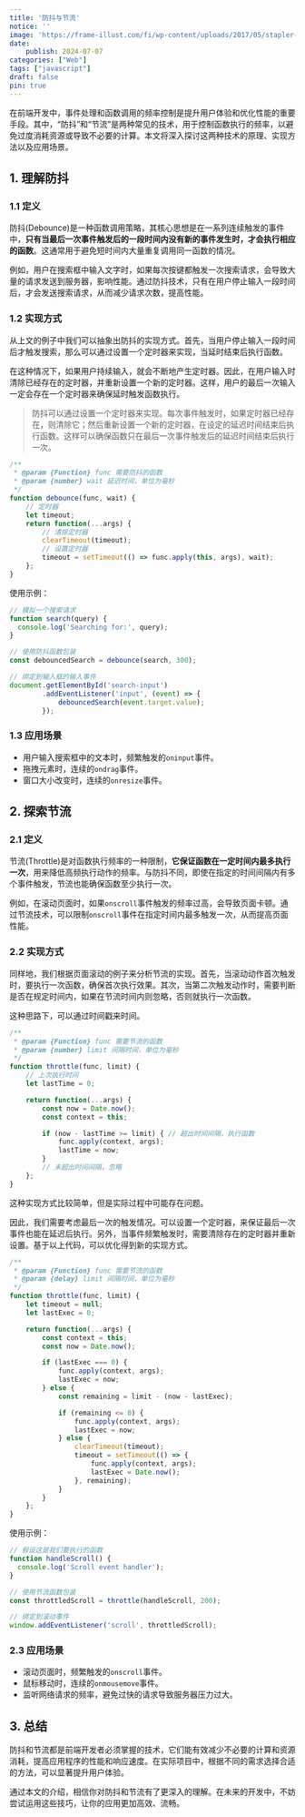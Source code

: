 ```yaml
---
title: '防抖与节流'
notice: ''
image: 'https://frame-illust.com/fi/wp-content/uploads/2017/05/stapler-9878-480x480.png'
date:
    publish: 2024-07-07
categories: ["Web"]
tags: ["javascript"]
draft: false
pin: true
---
```


在前端开发中，事件处理和函数调用的频率控制是提升用户体验和优化性能的重要手段。其中，“防抖”和“节流”是两种常见的技术，用于控制函数执行的频率，以避免过度消耗资源或导致不必要的计算。本文将深入探讨这两种技术的原理、实现方法以及应用场景。

## 1. 理解防抖

### 1.1 定义
防抖(Debounce)是一种函数调用策略，其核心思想是在一系列连续触发的事件中，**只有当最后一次事件触发后的一段时间内没有新的事件发生时，才会执行相应的函数**。这通常用于避免短时间内大量重复调用同一函数的情况。

例如，用户在搜索框中输入文字时，如果每次按键都触发一次搜索请求，会导致大量的请求发送到服务器，影响性能。通过防抖技术，只有在用户停止输入一段时间后，才会发送搜索请求，从而减少请求次数，提高性能。

### 1.2 实现方式
从上文的例子中我们可以抽象出防抖的实现方式。首先，当用户停止输入一段时间后才触发搜索，那么可以通过设置一个定时器来实现，当延时结束后执行函数。

在这种情况下，如果用户持续输入，就会不断地产生定时器。因此，在用户输入时清除已经存在的定时器，并重新设置一个新的定时器。这样，用户的最后一次输入一定会存在一个定时器来确保延时触发函数执行。

> 防抖可以通过设置一个定时器来实现。每次事件触发时，如果定时器已经存在，则清除它；然后重新设置一个新的定时器，在设定的延迟时间结束后执行函数。这样可以确保函数只在最后一次事件触发后的延迟时间结束后执行一次。

```javascript
/**
 * @param {Function} func 需要防抖的函数
 * @param {number} wait 延迟时间，单位为毫秒
 */
function debounce(func, wait) {
    // 定时器
    let timeout;
    return function(...args) {
        // 清除定时器
        clearTimeout(timeout);
        // 设置定时器
        timeout = setTimeout(() => func.apply(this, args), wait);
    };
}
```

使用示例：
```javascript
// 模拟一个搜索请求
function search(query) {
  console.log('Searching for:', query);
}

// 使用防抖函数包装
const debouncedSearch = debounce(search, 300);

// 绑定到输入框的输入事件
document.getElementById('search-input')
        .addEventListener('input', (event) => {
            debouncedSearch(event.target.value);
        });
```

### 1.3 应用场景
- 用户输入搜索框中的文本时，频繁触发的`oninput`事件。
- 拖拽元素时，连续的`ondrag`事件。
- 窗口大小改变时，连续的`onresize`事件。

## 2. 探索节流

### 2.1 定义
节流(Throttle)是对函数执行频率的一种限制，**它保证函数在一定时间内最多执行一次**，用来降低高频执行动作的频率。与防抖不同，即使在指定的时间间隔内有多个事件触发，节流也能确保函数至少执行一次。

例如，在滚动页面时，如果`onscroll`事件触发的频率过高，会导致页面卡顿。通过节流技术，可以限制`onscroll`事件在指定时间内最多触发一次，从而提高页面性能。

### 2.2 实现方式

同样地，我们根据页面滚动的例子来分析节流的实现。首先，当滚动动作首次触发时，要执行一次函数，确保首次执行效果。其次，当第二次触发动作时，需要判断是否在规定时间内，如果在节流时间内则忽略，否则就执行一次函数。

这种思路下，可以通过时间戳来时间。

```javascript
/**
 * @param {Function} func 需要节流的函数
 * @param {number} limit 间隔时间，单位为毫秒
 */
function throttle(func, limit) {
    // 上次执行时间
    let lastTime = 0;

    return function(...args) {
        const now = Date.now();
        const context = this;

        if (now - lastTime >= limit) { // 超出时间间隔，执行函数
            func.apply(context, args);
            lastTime = now;
        }
        // 未超出时间间隔，忽略
    };
}
```

这种实现方式比较简单，但是实际过程中可能存在问题。

因此，我们需要考虑最后一次的触发情况。可以设置一个定时器，来保证最后一次事件也能在延迟后执行。另外，当事件频繁触发时，需要清除存在的定时器并重新设置。基于以上代码，可以优化得到新的实现方式。

```javascript
/**
 * @param {Function} func 需要节流的函数
 * @param {delay} limit 间隔时间，单位为毫秒
 */
function throttle(func, limit) {
    let timeout = null;
    let lastExec = 0;

    return function(...args) {
        const context = this;
        const now = Date.now();

        if (lastExec === 0) {
            func.apply(context, args);
            lastExec = now;
        } else {
            const remaining = limit - (now - lastExec);

            if (remaining <= 0) {
                func.apply(context, args);
                lastExec = now;
            } else {
                clearTimeout(timeout);
                timeout = setTimeout(() => {
                    func.apply(context, args);
                    lastExec = Date.now();
                }, remaining);
            }
        }
    };
}
```

使用示例：
```javascript
// 假设这是我们要执行的函数
function handleScroll() {
  console.log('Scroll event handler');
}

// 使用节流函数包装
const throttledScroll = throttle(handleScroll, 200);

// 绑定到滚动事件
window.addEventListener('scroll', throttledScroll);
```

### 2.3 应用场景
- 滚动页面时，频繁触发的`onscroll`事件。
- 鼠标移动时，连续的`onmousemove`事件。
- 监听网络请求的频率，避免过快的请求导致服务器压力过大。

## 3. 总结
防抖和节流都是前端开发者必须掌握的技术，它们能有效减少不必要的计算和资源消耗，提高应用程序的性能和响应速度。在实际项目中，根据不同的需求选择合适的方法，可以显著提升用户体验。

通过本文的介绍，相信你对防抖和节流有了更深入的理解。在未来的开发中，不妨尝试运用这些技巧，让你的应用更加高效、流畅。